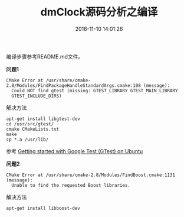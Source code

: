 ﻿---
title: "dmClock源码分析之编译"
date: 2016-11-10 14:01:26
categories: [mClock]
tags: [mClock]
toc: true
---

编译步骤参考README.md文件。

**问题1**
```
CMake Error at /usr/share/cmake-2.8/Modules/FindPackageHandleStandardArgs.cmake:108 (message):
  Could NOT find gtest (missing: GTEST_LIBRARY GTEST_MAIN_LIBRARY
  GTEST_INCLUDE_DIRS)
```

解决方法
``` shell
apt-get install libgtest-dev 
cd /usr/src/gtest/
cmake CMakeLists.txt 
make
cp *.a /usr/lib/
```
参考 [Getting started with Google Test (GTest) on Ubuntu](https://www.eriksmistad.no/getting-started-with-google-test-on-ubuntu/)


**问题2**
```
CMake Error at /usr/share/cmake-2.8/Modules/FindBoost.cmake:1131 (message):
  Unable to find the requested Boost libraries.
```

解决方法
``` shell
apt-get install libboost-dev
```
